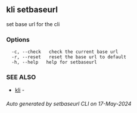 ## kli setbaseurl

set base url for the cli



### Options

```
  -c, --check   check the current base url
  -r, --reset   reset the base url to default
  -h, --help   help for setbaseurl
```

### SEE ALSO

* [kli](kli.md)  - 

###### Auto generated by setbaseurl CLI on 17-May-2024
